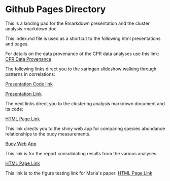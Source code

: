 # Github Pages Directory

This is a landing pad for the Rmarkdown presentation and the cluster analysis rmarkdown doc.

This index.md file is used as a shortcut to the following html presentations and pages.


For details on the data provenance of the CPR data analyses use this link:
[CPR Data Provenance](https://adamkemberling.github.io/continuous_plankton_recorder/docs/)



The following links direct you to the xaringan slideshow walking through patterns in correlations:

[Presentation Code link](/R/presentations/cpr_paper_story.html)

[Presentation Link](https://adamkemberling.github.io/continuous_plankton_recorder/R/presentations/cpr_paper_story.html#1)



The next links direct you to the clustering analysis markdown document and its code:

[HTML Page Link](https://adamkemberling.github.io/continuous_plankton_recorder/R/05_cpr_clustering.html)


This link directs you to the shiny web app for comparing species abundance relationships to the buoy measurements.

[Buoy Web App](https://adamkemberling.shinyapps.io/cpr_buoy_DE/)


This link is for the report consolidating results from the various analyses.

[HTML Page Link](https://adamkemberling.github.io/continuous_plankton_recorder/R/new_anom_analyses/12_paper_layout.html)


This link is to the figure testing link for Maria's paper:
[HTML Page Link](https://adamkemberling.github.io/continuous_plankton_recorder/R/mgrigoratou_collaboration/figure_edits_2023.html)

